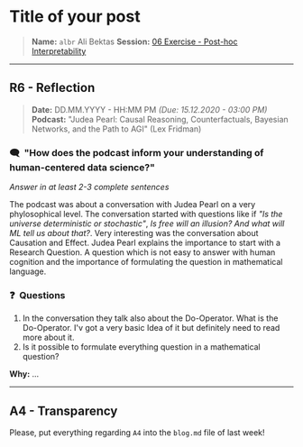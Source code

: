 # Title of your post
> **Name:** `albr` Ali Bektas
> **Session:** [06 Exercise - Post-hoc Interpretability](https://github.com/FUB-HCC/hcds-winter-2020/wiki/06_exercise)   
----

## R6 - Reflection
> **Date:** DD.MM.YYYY - HH:MM PM *(Due: 15.12.2020 - 03:00 PM)*<br>
> **Podcast:** "Judea Pearl: Causal Reasoning, Counterfactuals, Bayesian Networks, and the Path to AGI" (Lex Fridman)

### 🗨️&nbsp; "How does the podcast inform your understanding of human-centered data science?"  
_Answer in at least 2-3 complete sentences_

The podcast was about a conversation with Judea Pearl on a very phylosophical level. The conversation started with 
questions like if *"Is the universe deterministic or stochastic"*, *Is free will an illusion? And what will ML tell us about that?*. 
Very interesting was the conversation about Causation and Effect. Judea Pearl explains the importance to start with a Research Question. 
A question which is not easy to answer with human cognition and the importance of formulating the question in mathematical language. 

### ❓&nbsp; Questions
1. In the conversation they talk also about the Do-Operator. What is the Do-Operator. I'v got a very basic Idea of it but definitely need to 
read more about it. 
2. Is it possible to formulate everything question in a mathematical question?

**Why:** ...

***

## A4 - Transparency
Please, put everything regarding `A4` into the `blog.md` file of last week!